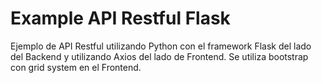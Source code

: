 # Example API Restful Flask

Ejemplo de API Restful utilizando Python con el framework Flask del lado del Backend y utilizando Axios del lado de Frontend.
Se utiliza bootstrap con grid system en el Frontend.
